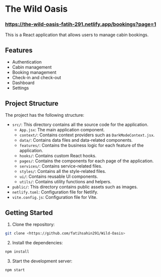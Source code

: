 # The Wild Oasis

### https://the-wild-oasis-fatih-291.netlify.app/bookings?page=1

This is a React application that allows users to manage cabin bookings.

## Features

- Authentication
- Cabin management
- Booking management
- Check-in and check-out
- Dashboard
- Settings

## Project Structure

The project has the following structure:

- `src/`: This directory contains all the source code for the application.
    - `App.jsx`: The main application component.
    - `context/`: Contains context providers such as `DarkModeContext.jsx`.
    - `data/`: Contains data files and data-related components.
    - `features/`: Contains the business logic for each feature of the application.
    - `hooks/`: Contains custom React hooks.
    - `pages/`: Contains the components for each page of the application.
    - `services/`: Contains service-related files.
    - `styles/`: Contains all the style-related files.
    - `ui/`: Contains reusable UI components.
    - `utils/`: Contains utility functions and helpers.
- `public/`: This directory contains public assets such as images.
- `netlify.toml`: Configuration file for Netlify.
- `vite.config.js`: Configuration file for Vite.

## Getting Started

1. Clone the repository:

```bash
git clone <https://github.com/fatihsahin291/Wild-Oasis>
```

2. Install the dependencies:

```bash
npm install
```

3. Start the development server:

```bash
npm start
```



